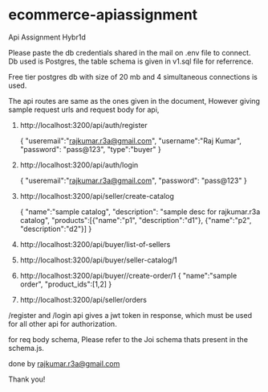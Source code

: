 # ecommerce-apiassignment
Api Assignment Hybr1d

Please paste the db credentials shared in the mail on .env file to connect. Db used is Postgres, the table schema is given in v1.sql file for referrence.

Free tier postgres db with size of 20 mb and 4 simultaneous connections is used.

The api routes are same as the ones given in the document, However giving sample request urls and request body for api,

1. http://localhost:3200/api/auth/register
    
    {
    "useremail":"rajkumar.r3a@gmail.com",
    "username":"Raj Kumar",
    "password": "pass@123",
    "type":"buyer"
}

2. http://localhost:3200/api/auth/login

    {
    "useremail":"rajkumar.r3a@gmail.com",
    "password": "pass@123"
}

3. http://localhost:3200/api/seller/create-catalog

    {
    "name":"sample catalog",
    "description": "sample desc for rajkumar.r3a catalog",
    "products":[{"name":"p1", "description":"d1"}, {"name":"p2", "description":"d2"}]
}

4. http://localhost:3200/api/buyer/list-of-sellers
5. http://localhost:3200/api/buyer/seller-catalog/1
6. http://localhost:3200/api/buyer//create-order/1
    {
    "name":"sample order",
    "product_ids":[1,2]
}

7. http://localhost:3200/api/seller/orders

/register and /login api gives a jwt token in response, which must be used for all other api for authorization.

for req body schema, Please refer to the Joi schema thats present in the schema.js.

done by rajkumar.r3a@gmail.com

Thank you!